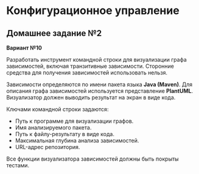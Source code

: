 # Конфигурационное управление

## Домашнее задание №2

**Вариант №10**

Разработать инструмент командной строки для визуализации графа зависимостей, включая транзитивные зависимости. Сторонние средства для получения зависимостей использовать нельзя.

Зависимости определяются по имени пакета языка **Java (Maven)**. Для описания графа зависимостей используется представление **PlantUML**. Визуализатор должен выводить результат на экран в виде кода.

Ключами командной строки задаются:

* Путь к программе для визуализации графов. 
* Имя анализируемого пакета. 
* Путь к файлу-результату в виде кода. 
* Максимальная глубина анализа зависимостей.
* URL-адрес репозитория. 

Все функции визуализатора зависимостей должны быть покрыты тестами. 
